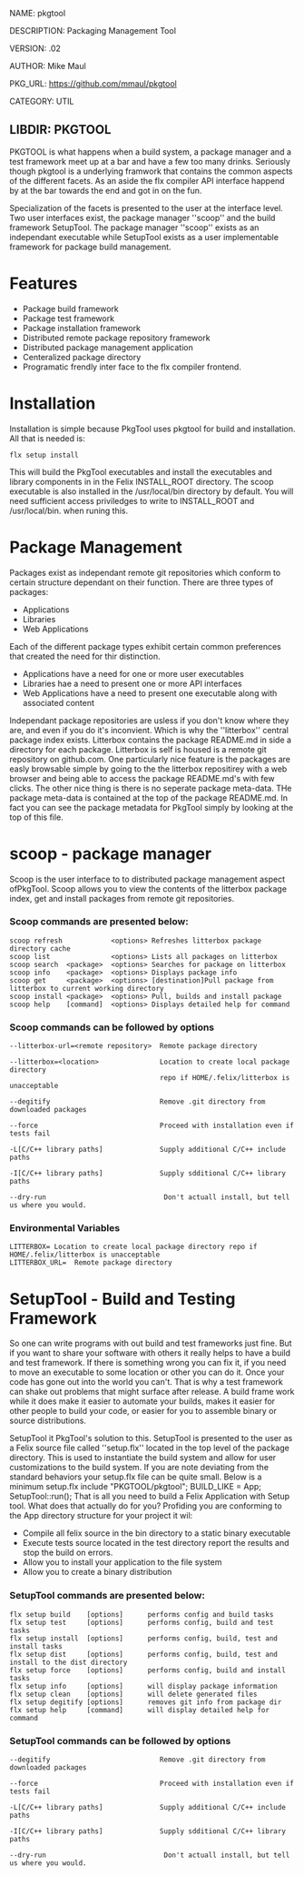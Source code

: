 NAME: pkgtool

DESCRIPTION: Packaging Management Tool

VERSION: .02

AUTHOR:  Mike Maul

PKG_URL: https://github.com/mmaul/pkgtool

CATEGORY: UTIL

LIBDIR: PKGTOOL
-----

PKGTOOL is what happens when a build system, a package manager and a test 
framework meet up at a bar and have a few too many drinks. Seriously though
pkgtool is a underlying framwork that contains the common aspects of the
different facets. As an aside the flx compiler API interface happend by at 
the bar towards the end and got in on the fun.

Specialization of the facets is presented to the user at the interface level.
Two user interfaces exist, the package manager ''scoop'' and the build framework 
SetupTool. The package manager ''scoop'' exists as an independant executable 
while SetupTool exists as a user implementable framework for package build 
management.

Features
=======

* Package build framework
* Package test framework
* Package installation framework
* Distributed remote package repository framework
* Distributed package management application
* Centeralized package directory
* Programatic frendly inter face to the flx compiler frontend.

Installation
============

Installation is simple because PkgTool uses pkgtool for build and installation.
All that is needed is:

    flx setup install

This will build the PkgTool executables and install the executables and library
components in in the Felix INSTALL_ROOT directory. The scoop executable is also
installed in the /usr/local/bin directory by default.  You will need sufficient 
access priviledges to write to INSTALL_ROOT and /usr/local/bin. when runing this.

Package Management
==================
Packages exist as independant remote git repositories which conform to certain 
structure dependant on their function. There are three types of packages:

* Applications
* Libraries
* Web Applications

Each of the different package types exhibit certain common preferences that 
created the need for thir distinction.

* Applications have a need for one or more user executables
* Libraries hae a need to present one or more API interfaces
* Web Applications have a need to present one executable along with associated content

Independant package repositories are usless if you don't know where they are, and even if you do
it's inconvient. Which is why the ''litterbox'' central package index exists. Litterbox contains 
the package README.md in side a directory for each package. Litterbox is self is housed is a remote 
git repository on github.com. One particularly nice feature is the packages are easly browsable simple
by going to the the litterbox repositirey with a web browser and being able to access the package README.md's
with few clicks. The other nice thing is there is no seperate package meta-data. THe package meta-data is 
contained at the top of the package README.md. In fact you can see the package metadata for PkgTool simply by 
looking at the top of this file.

scoop - package manager
=====
Scoop is the user interface to to distributed package management aspect ofPkgTool. Scoop allows you to view the
contents of the litterbox package index, get and install packages from remote git repositories.

### Scoop commands are presented below:

    scoop refresh            <options> Refreshes litterbox package directory cache
    scoop list               <options> Lists all packages on litterbox
    scoop search  <package>  <options> Searches for package on litterbox
    scoop info    <package>  <options> Displays package info
    scoop get     <package>  <options> [destination]Pull package from litterbox to current working directory
    scoop install <package>  <options> Pull, builds and install package
    scoop help    [command]  <options> Displays detailed help for command

### Scoop commands can be followed by options

    --litterbox-url=<remote repository>  Remote package directory

    --litterbox=<location>               Location to create local package directory 
                                         repo if HOME/.felix/litterbox is unacceptable

    --degitify                           Remove .git directory from downloaded packages
    
    --force                              Proceed with installation even if tests fail
    
    -L[C/C++ library paths]              Supply additional C/C++ include paths

    -I[C/C++ library paths]              Supply sdditional C/C++ library paths

    --dry-run                             Don't actuall install, but tell us where you would.


### Environmental Variables ###
    LITTERBOX= Location to create local package directory repo if HOME/.felix/litterbox is unacceptable
    LITTERBOX_URL=  Remote package directory


SetupTool - Build and Testing Framework
=======================================
So one can write programs with out build and test frameworks just fine. But if you want to share your software
with others it really helps to have a build and test framework. If there is something wrong you can fix it, if you
need to move an executable to some location or other you can do it. Once your code has gone out into the world
you can't. That is why a test framework can shake out problems that might surface after release. A build frame
work while it does make it easier to automate your builds, makes it easier for other people to build your code, or 
easier for you to assemble binary or source distributions.

SetupTool it PkgTool's solution to this. SetupTool is presented to the user as a Felix source file called 
''setup.flx'' located in the top level of the package directory. This is used to instantiate the build system and
allow for user customizations to the build system. If you are note deviating from the standard behaviors your
setup.flx file can be quite small. Below is a minimum setup.flx
    include "PKGTOOL/pkgtool";
    BUILD_LIKE = App;
    SetupTool::run();
That is all you need to build a Felix Application with Setup tool. What does that actually do for you?
Profiding you are conforming to the App directory structure for your project it wil:
* Compile all felix source in the bin directory to a static binary executable
* Execute tests source located in the test directory report the results and stop the build on errors.
* Allow you to install your application to the file system 
* Allow you to create a binary distribution



### SetupTool commands are presented below:

    flx setup build    [options]      performs config and build tasks
    flx setup test     [options]      performs config, build and test tasks
    flx setup install  [options]      performs config, build, test and install tasks
    flx setup dist     [options]      performs config, build, test and install to the dist directory
    flx setup force    [options]      performs config, build and install tasks
    flx setup info     [options]      will display package information
    flx setup clean    [options]      will delete generated files
    flx setup degitify [options]      removes git info from package dir
    flx setup help     [command]      will display detailed help for command

### SetupTool commands can be followed by options
    --degitify                           Remove .git directory from downloaded packages
    
    --force                              Proceed with installation even if tests fail
    
    -L[C/C++ library paths]              Supply additional C/C++ include paths

    -I[C/C++ library paths]              Supply sdditional C/C++ library paths

    --dry-run                             Don't actuall install, but tell us where you would.
